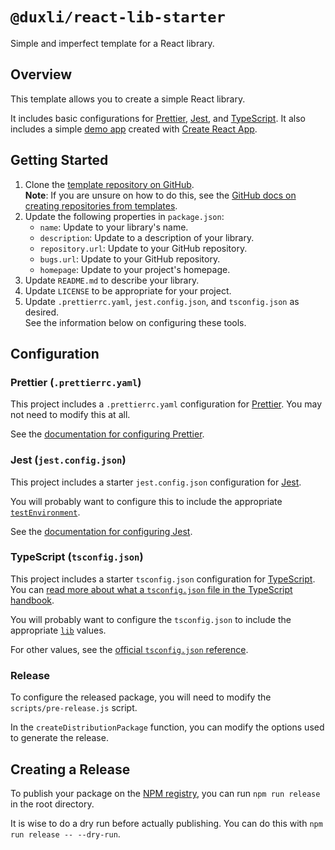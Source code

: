 # `@duxli/react-lib-starter`

Simple and imperfect template for a React library.

## Overview

This template allows you to create a simple React library.

It includes basic configurations for [Prettier](prettier), [Jest](jest), and [TypeScript][typescript].
It also includes a simple [demo app][demo] created with [Create React App][create-react-app].

## Getting Started

1. Clone the [template repository on GitHub][git_repo].\
   **Note**: If you are unsure on how to do this, see the
   [GitHub docs on creating repositories from templates][github_docs_template].
1. Update the following properties in `package.json`:
   - `name`: Update to your library's name.
   - `description`: Update to a description of your library.
   - `repository.url`: Update to your GitHub repository.
   - `bugs.url`: Update to your GitHub repository.
   - `homepage`: Update to your project's homepage.
1. Update `README.md` to describe your library.
1. Update `LICENSE` to be appropriate for your project.
1. Update `.prettierrc.yaml`, `jest.config.json`, and `tsconfig.json` as desired.\
   See the information below on configuring these tools.

## Configuration

### Prettier (`.prettierrc.yaml`)

This project includes a `.prettierrc.yaml` configuration for [Prettier][prettier].
You may not need to modify this at all.

See the [documentation for configuring Prettier][prettier_docs_config].

### Jest (`jest.config.json`)

This project includes a starter `jest.config.json` configuration for [Jest][jest].

You will probably want to configure this to include the appropriate [`testEnvironment`][jest_docs_config_test-environment].

See the [documentation for configuring Jest][jest_docs_config].

### TypeScript (`tsconfig.json`)

This project includes a starter `tsconfig.json` configuration for [TypeScript][typescript].
You can [read more about what a `tsconfig.json` file in the TypeScript handbook][typescript_docs_config].

You will probably want to configure the `tsconfig.json` to include the appropriate [`lib`][typescript_ref_config_lib] values.

For other values, see the [official `tsconfig.json` reference][typescript_ref_config].

### Release

To configure the released package, you will need to modify the `scripts/pre-release.js` script.

In the `createDistributionPackage` function, you can modify the options used to generate the release.

## Creating a Release

To publish your package on the [NPM registry][npmjs], you can run `npm run release` in the root directory.

It is wise to do a dry run before actually publishing. You can do this with `npm run release -- --dry-run`.

[git_repo]: https://github.com/duxli/react-lib-starter
[demo]: ./demo/
[github_docs_template]: https://docs.github.com/en/repositories/creating-and-managing-repositories/creating-a-repository-from-a-template
[jest]: https://jestjs.io/
[jest_docs_config]: https://jestjs.io/docs/configuration
[jest_docs_config_test-environment]: https://jestjs.io/docs/configuration#testenvironment-string
[npmjs]: https://www.npmjs.com/
[prettier]: https://prettier.io/
[prettier_docs_config]: https://prettier.io/docs/en/configuration.html
[typescript]: https://www.typescriptlang.org/
[typescript_docs_config]: https://www.typescriptlang.org/docs/handbook/tsconfig-json.html
[typescript_ref_config]: https://www.typescriptlang.org/tsconfig
[typescript_ref_config_lib]: https://www.typescriptlang.org/tsconfig#lib
[create-react-app]: https://create-react-app.dev/
